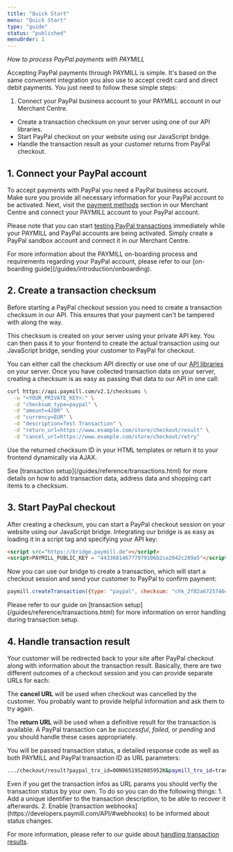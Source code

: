 ```yaml
---
title: "Quick Start"
menu: "Quick Start"
type: "guide"
status: "published"
menuOrder: 1
---
```


*How to process PayPal payments with PAYMILL*

Accepting PayPal payments through PAYMILL is simple. It's based on the same convenient integration you also use to accept credit card and direct debit payments. You just need to follow these simple steps:

1. Connect your PayPal business account to your PAYMILL account in our Merchant Centre.
- Create a transaction checksum on your server using one of our API libraries.
- Start PayPal checkout on your website using our JavaScript bridge.
- Handle the transaction result as your customer returns from PayPal checkout.

## 1. Connect your PayPal account

To accept payments with PayPal you need a PayPal business account. Make sure you provide all necessary information for your PayPal account to be activated. Next, visit the [payment methods](https://app.paymill.com/settings/payment-methods) section in our Merchant Centre and connect your PAYMILL account to your PayPal account.

Please note that you can start [testing PayPal transactions](/guides/paypal/transactions.html) immediately while your PAYMILL and PayPal accounts are being activated. Simply create a PayPal sandbox account and connect it in our Merchant Centre.

<div class="info">
For more information about the PAYMILL on-boarding process and requirements regarding your PayPal account, please refer to our [on-boarding guide](/guides/introduction/onboarding).
</div>

## 2. Create a transaction checksum

Before starting a PayPal checkout session you need to create a transaction checksum in our API. This ensures that your payment can't be tampered with along the way.

This checksum is created on your server using your private API key. You can then pass it to your frontend to create the actual transaction using our JavaScript bridge, sending your customer to PayPal for checkout.

You can either call the checksum API directly or use one of our [API libraries](/guides/integration/libraries.html) on your server. Once you have collected transaction data on your server, creating a checksum is as easy as passing that data to our API in one call:

```sh
curl https://api.paymill.com/v2.1/checksums \
  -u "<YOUR_PRIVATE_KEY>:" \
  -d "checksum_type=paypal" \
  -d "amount=4200" \
  -d "currency=EUR" \
  -d "description=Test Transaction" \
  -d "return_url=https://www.example.com/store/checkout/result" \
  -d "cancel_url=https://www.example.com/store/checkout/retry"
```

Use the returned checksum ID in your HTML templates or return it to your frontend dynamically via AJAX.

<div class="info">
See [transaction setup](/guides/reference/transactions.html) for more details on how to add transaction data, address data and shopping cart items to a checksum.
</div>

## 3. Start PayPal checkout

After creating a checksum, you can start a PayPal checkout session on your website using our JavaScript bridge. Integrating our bridge is as easy as loading it in a script tag and specifying your API key:

```html
<script src="https://bridge.paymill.de"></script>
<script>PAYMILL_PUBLIC_KEY = "443368146777979106b2ce2042c289a5"</script>
```

Now you can use our bridge to create a transaction, which will start a checkout session and send your customer to PayPal to confirm payment:

```javascript
paymill.createTransaction({type: "paypal", checksum: "chk_2f82a672574647cd911d"});
```

<div class="info">
Please refer to our guide on [transaction setup](/guides/reference/transactions.html) for more information on error handling during transaction setup.
</div>

## 4. Handle transaction result

Your customer will be redirected back to your site after PayPal checkout along with information about the transaction result. Basically, there are two different outcomes of a checkout session and you can provide separate URLs for each:

The **cancel URL** will be used when checkout was cancelled by the customer. You probably want to provide helpful information and ask them to try again.

The **return URL** will be used when a definitive result for the transaction is available. A PayPal transaction can be *successful*, *failed*, or *pending* and you should handle these cases appropriately.

You will be passed transaction status, a detailed response code as well as both PAYMILL and PayPal transaction ID as URL parameters:

```sh
.../checkout/result?paypal_trx_id=00N9651952085952K&paymill_trx_id=tran_5188e355f984445d4b66a45c43fa&paymill_trx_status=closed&paymill_response_code=20000
```

<div class="info">
Even if you get the transaction infos as URL params you should verfiy the transaction status by your own. To do so you can do the following things: 1. Add a unique identifier to the transaction description, to be able to recover it afterwards. 2. Enable [transaction webhooks](https://developers.paymill.com/API/#webhooks) to be informed about status changes.

For more information, please refer to our guide about [handling transaction results](/guides/paypal/transactions.html).
</div>
